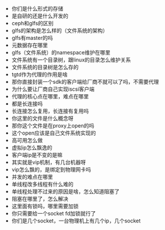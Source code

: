 + 你们是什么形式的存储
+ 是自研的还是什么开发的
+ ceph和glfs的区别
+ glfs的架构是怎么样的（文件系统的架构）
+ glfs有master的吗
+ 元数据存在哪里
+ glfs（文件系统）的namespace维护在哪里
+ 文件系统有一个目录树，跟linux的目录怎么维护关系
+ 文件系统的目录树是怎么存的
+ tgtd作为代理的作用是啥
+ 那你直接封装一个sdk的客户端给厂商不就可以了吗，不需要代理
+ 为什么要让厂商自己实现iscsi客户端
+ 代理的核心点在哪里，难点在哪里
+ 都是长连接吗
+ 长连接怎么复用，长连接有复用吗
+ 你这里的文件是什么概念呀
+ 那你这个文件是在proxy上open的吗
+ 这个open应该是自己文件系统实现的
+ 高可用怎么做
+ 虚拟ip怎么飘逸的
+ 客户端ip是不变的是嘛
+ 其实就是vip机制，有几台机器呀
+ vip怎么飘的，是绑定到物理网卡吗
+ 并发的难点在哪里
+ 单线程改多线程有什么难的
+ 单线程处理不过来的原因是啥，怎么知道阻塞了
+ 阻塞在哪里了，怎么解决
+ 这里面有锁吗，哪里需要加锁
+ 你只需要给一个socket fd加锁就行了
+ 你们是几个socket，一台物理机上有几个ip，几个socket